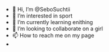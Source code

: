 - 👋 Hi, I’m @SeboSuchtii
- 👀 I’m interested in sport
- 🌱 I’m currently learning enithing
- 💞️ I’m looking to collaborate on a girl
- 📫 How to reach me on my page
- 

<!---
SeboSuchtii/SeboSuchtii is a ✨ special ✨ repository because its `README.md` (this file) appears on your GitHub profile.
You can click the Preview link to take a look at your changes.
--->
